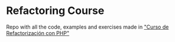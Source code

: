 # Refactoring Course
Repo with all the code, examples and exercises made in ["Curso de Refactorización con PHP"](https://styde.net/curso-de-refactorizacion-con-php/)
